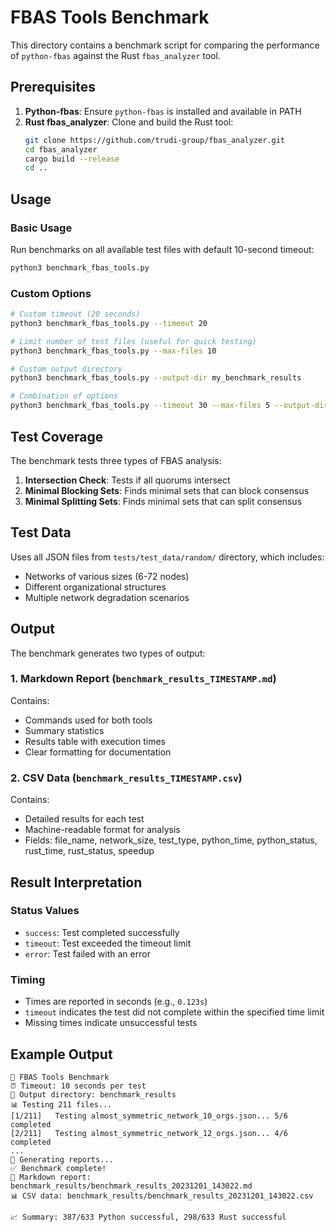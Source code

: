 # FBAS Tools Benchmark

This directory contains a benchmark script for comparing the performance of `python-fbas` against the Rust `fbas_analyzer` tool.

## Prerequisites

1. **Python-fbas**: Ensure `python-fbas` is installed and available in PATH
2. **Rust fbas_analyzer**: Clone and build the Rust tool:
   ```bash
   git clone https://github.com/trudi-group/fbas_analyzer.git
   cd fbas_analyzer
   cargo build --release
   cd ..
   ```

## Usage

### Basic Usage

Run benchmarks on all available test files with default 10-second timeout:

```bash
python3 benchmark_fbas_tools.py
```

### Custom Options

```bash
# Custom timeout (20 seconds)
python3 benchmark_fbas_tools.py --timeout 20

# Limit number of test files (useful for quick testing)
python3 benchmark_fbas_tools.py --max-files 10

# Custom output directory
python3 benchmark_fbas_tools.py --output-dir my_benchmark_results

# Combination of options
python3 benchmark_fbas_tools.py --timeout 30 --max-files 5 --output-dir quick_test
```


## Test Coverage

The benchmark tests three types of FBAS analysis:

1. **Intersection Check**: Tests if all quorums intersect
2. **Minimal Blocking Sets**: Finds minimal sets that can block consensus
3. **Minimal Splitting Sets**: Finds minimal sets that can split consensus

## Test Data

Uses all JSON files from `tests/test_data/random/` directory, which includes:
- Networks of various sizes (6-72 nodes)
- Different organizational structures
- Multiple network degradation scenarios

## Output

The benchmark generates two types of output:

### 1. Markdown Report (`benchmark_results_TIMESTAMP.md`)

Contains:
- Commands used for both tools
- Summary statistics
- Results table with execution times
- Clear formatting for documentation

### 2. CSV Data (`benchmark_results_TIMESTAMP.csv`)

Contains:
- Detailed results for each test
- Machine-readable format for analysis
- Fields: file_name, network_size, test_type, python_time, python_status, rust_time, rust_status, speedup

## Result Interpretation

### Status Values
- `success`: Test completed successfully
- `timeout`: Test exceeded the timeout limit
- `error`: Test failed with an error

### Timing
- Times are reported in seconds (e.g., `0.123s`)
- `timeout` indicates the test did not complete within the specified time limit
- Missing times indicate unsuccessful tests

## Example Output

```
🚀 FBAS Tools Benchmark
⏰ Timeout: 10 seconds per test
📁 Output directory: benchmark_results
📊 Testing 211 files...
[1/211]   Testing almost_symmetric_network_10_orgs.json... 5/6 completed
[2/211]   Testing almost_symmetric_network_12_orgs.json... 4/6 completed
...
📝 Generating reports...
✅ Benchmark complete!
📄 Markdown report: benchmark_results/benchmark_results_20231201_143022.md
📊 CSV data: benchmark_results/benchmark_results_20231201_143022.csv

📈 Summary: 387/633 Python successful, 298/633 Rust successful
```
